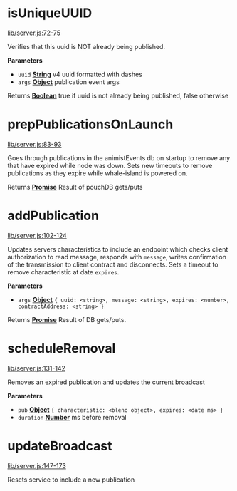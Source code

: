 <!-- Generated by documentation.js. Update this documentation by updating the source code. -->

# isUniqueUUID

[lib/server.js:72-75](https://github.com/animist-io/whale-island/blob/49deb5b57c83e787ef1f2e54d9ad6f7506d77ff0/lib/server.js#L72-L75 "Source code on GitHub")

Verifies that this uuid is NOT already being published.

**Parameters**

-   `uuid` **[String](https://developer.mozilla.org/en-US/docs/Web/JavaScript/Reference/Global_Objects/String)** v4 uuid formatted with dashes
-   `args` **[Object](https://developer.mozilla.org/en-US/docs/Web/JavaScript/Reference/Global_Objects/Object)** publication event args

Returns **[Boolean](https://developer.mozilla.org/en-US/docs/Web/JavaScript/Reference/Global_Objects/Boolean)** true if uuid is not already being published, false otherwise

# prepPublicationsOnLaunch

[lib/server.js:83-93](https://github.com/animist-io/whale-island/blob/49deb5b57c83e787ef1f2e54d9ad6f7506d77ff0/lib/server.js#L83-L93 "Source code on GitHub")

Goes through publications in the animistEvents db on startup to remove any that have expired while
node was down. Sets new timeouts to remove publications as they expire while
whale-island is powered on.

Returns **[Promise](https://developer.mozilla.org/en-US/docs/Web/JavaScript/Reference/Global_Objects/Promise)** Result of pouchDB gets/puts

# addPublication

[lib/server.js:102-124](https://github.com/animist-io/whale-island/blob/49deb5b57c83e787ef1f2e54d9ad6f7506d77ff0/lib/server.js#L102-L124 "Source code on GitHub")

Updates servers characteristics to include an endpoint which checks client authorization
to read message, responds with `message`, writes confirmation of the transmission to client contract
and disconnects. Sets a timeout to remove characteristic at date `expires`.

**Parameters**

-   `args` **[Object](https://developer.mozilla.org/en-US/docs/Web/JavaScript/Reference/Global_Objects/Object)** `{ uuid: <string>, message: <string>, expires: <number>, contractAddress: <string> }`

Returns **[Promise](https://developer.mozilla.org/en-US/docs/Web/JavaScript/Reference/Global_Objects/Promise)** Result of DB gets/puts.

# scheduleRemoval

[lib/server.js:131-142](https://github.com/animist-io/whale-island/blob/49deb5b57c83e787ef1f2e54d9ad6f7506d77ff0/lib/server.js#L131-L142 "Source code on GitHub")

Removes an expired publication and updates the current broadcast

**Parameters**

-   `pub` **[Object](https://developer.mozilla.org/en-US/docs/Web/JavaScript/Reference/Global_Objects/Object)** `{ characteristic: <bleno object>, expires: <date ms> }`
-   `duration` **[Number](https://developer.mozilla.org/en-US/docs/Web/JavaScript/Reference/Global_Objects/Number)** ms before removal

# updateBroadcast

[lib/server.js:147-173](https://github.com/animist-io/whale-island/blob/49deb5b57c83e787ef1f2e54d9ad6f7506d77ff0/lib/server.js#L147-L173 "Source code on GitHub")

Resets service to include a new publication
